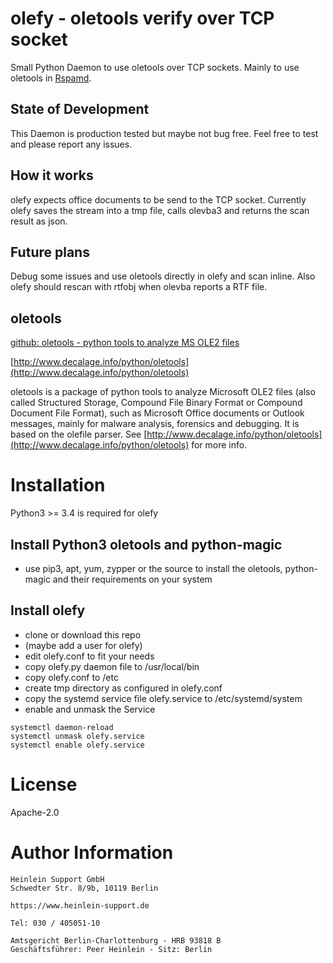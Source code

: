 # olefy - oletools verify over TCP socket

Small Python Daemon to use oletools over TCP sockets. Mainly to use oletools in [Rspamd](https://github.com/rspamd/rspamd).

## State of Development

This Daemon is production tested but maybe not bug free. Feel free to test and
please report any issues.

## How it works

olefy expects office documents to be send to the TCP socket. Currently olefy saves
the stream into a tmp file, calls olevba3 and returns the scan result as json.

## Future plans

Debug some issues and use oletools directly in olefy and scan inline.
Also olefy should rescan with rtfobj when olevba reports a RTF file.

## oletools

[github: oletools - python tools to analyze MS OLE2 files](https://github.com/decalage2/oletools)

[http://www.decalage.info/python/oletools](http://www.decalage.info/python/oletools)

oletools is a package of python tools to analyze Microsoft OLE2 files (also called Structured Storage, Compound File Binary Format or Compound Document File Format), such as Microsoft Office documents or Outlook messages, mainly for malware analysis, forensics and debugging. It is based on the olefile parser. See [http://www.decalage.info/python/oletools](http://www.decalage.info/python/oletools) for more info.

# Installation

Python3 >= 3.4 is required for olefy

## Install Python3 oletools and python-magic

-   use pip3, apt, yum, zypper or the source to install the oletools, python-magic
    and their requirements on your system

## Install olefy

-   clone or download this repo
-   (maybe add a user for olefy)
-   edit olefy.conf to fit your needs
-   copy olefy.py daemon file to /usr/local/bin
-   copy olefy.conf to /etc
-   create tmp directory as configured in olefy.conf
-   copy the systemd service file olefy.service to /etc/systemd/system
-   enable and unmask the Service
~~~
systemctl daemon-reload
systemctl unmask olefy.service
systemctl enable olefy.service
~~~

# License

Apache-2.0

# Author Information

~~~
Heinlein Support GmbH
Schwedter Str. 8/9b, 10119 Berlin

https://www.heinlein-support.de

Tel: 030 / 405051-10

Amtsgericht Berlin-Charlottenburg - HRB 93818 B
Geschäftsführer: Peer Heinlein - Sitz: Berlin
~~~
